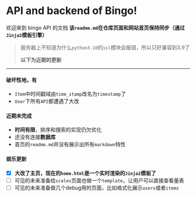 # API and backend of Bingo!

欢迎来到 bingo API 的文档
**该`readme.md`在仓库页面和网站首页保持同步（通过`Jinja2`模板引擎）**

> 服务器上不知道为什么`python3.10`的`ssl`模块会报错，所以只好兼容到3.9了
> 
>**以下为近期的更新**

---

#### 破坏性地，有

- `Item`中时间戳域由`time_stamp`改名为`timestamp`了
- `User`下所有`API`都遭遇了大改

#### 近期未完成

- **时间有限**，排序和搜索的实现仍欠优化
- 还没有连接**数据库**
- 首页的`readme.md`并没有展示出所有`markdown`特性

#### 娱乐更新

- [x] **大改了主页，现在的`home.html`是一个实时渲染的`Jinja2`模板了**
- [ ] 可见的未来准备给`scales`页面也做一个`template`，让用户可以直接查看量表
- [ ] 可见的未来准备做几个debug用的页面，比如格式化展示`users`或者`items`